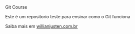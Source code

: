 Git Course

Este é um repositorio teste para ensinar como o Git funciona

Saiba mais em [willianjusten.com.br](http://willianjusten.com.br)
